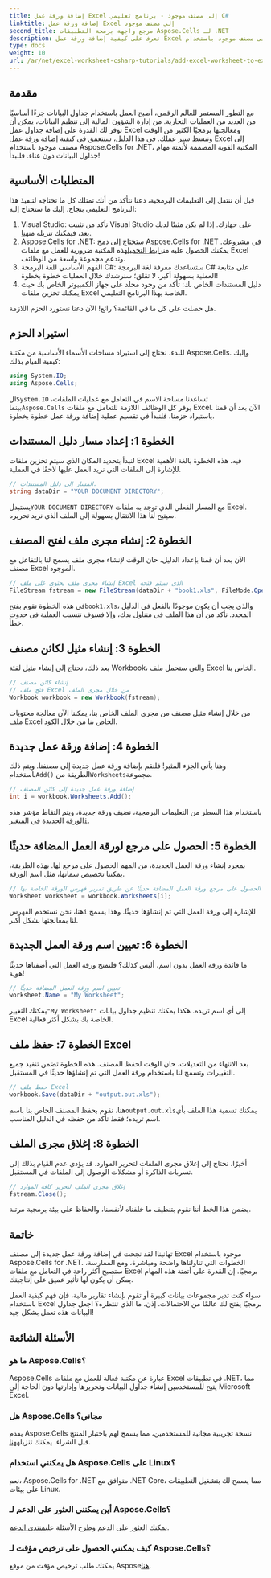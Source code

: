 ```yaml
---
title: إضافة ورقة عمل Excel إلى مصنف موجود - برنامج تعليمي C#
linktitle: إضافة ورقة عمل Excel إلى مصنف موجود
second_title: مرجع واجهة برمجة التطبيقات Aspose.Cells لـ .NET
description: تعرف على كيفية إضافة ورقة عمل Excel إلى مصنف موجود باستخدام Aspose.Cells for .NET في هذا البرنامج التعليمي المفصل خطوة بخطوة.
type: docs
weight: 10
url: /ar/net/excel-worksheet-csharp-tutorials/add-excel-worksheet-to-existing-workbook-csharp-tutorial/
---
```

## مقدمة

مع التطور المستمر للعالم الرقمي، أصبح العمل باستخدام جداول البيانات جزءًا أساسيًا من العديد من العمليات التجارية. من إدارة الشؤون المالية إلى تنظيم البيانات، يمكن أن توفر لك القدرة على إضافة جداول عمل Excel ومعالجتها برمجيًا الكثير من الوقت وتبسط سير عملك. في هذا الدليل، سنتعمق في كيفية إضافة ورقة عمل Excel إلى مصنف موجود باستخدام Aspose.Cells for .NET، المكتبة القوية المصممة لأتمتة مهام جداول البيانات دون عناء. فلنبدأ!

## المتطلبات الأساسية

قبل أن ننتقل إلى التعليمات البرمجية، دعنا نتأكد من أنك تمتلك كل ما تحتاجه لتنفيذ هذا البرنامج التعليمي بنجاح. إليك ما ستحتاج إليه:

1.  Visual Studio: تأكد من تثبيت Visual Studio على جهازك. إذا لم يكن مثبتًا لديك بعد، فيمكنك تنزيله من[هنا](https://visualstudio.microsoft.com/vs/).
2.  Aspose.Cells for .NET: ستحتاج إلى دمج Aspose.Cells for .NET في مشروعك. يمكنك الحصول عليه من[رابط التحميل](https://releases.aspose.com/cells/net/)هذه المكتبة ضرورية للعمل مع ملفات Excel وتدعم مجموعة واسعة من الوظائف.
3. الفهم الأساسي للغة البرمجة C#: ستساعدك معرفة لغة البرمجة C# على متابعة العملية بسهولة أكبر. لا تقلق؛ سنرشدك خلال العمليات خطوة بخطوة!
4. دليل المستندات الخاص بك: تأكد من وجود مجلد على جهاز الكمبيوتر الخاص بك حيث يمكنك تخزين ملفات Excel الخاصة بهذا البرنامج التعليمي. 

هل حصلت على كل ما في القائمة؟ رائع! الآن دعنا نستورد الحزم اللازمة.

## استيراد الحزم

للبدء، نحتاج إلى استيراد مساحات الأسماء الأساسية من مكتبة Aspose.Cells. وإليك كيفية القيام بذلك:

```csharp
using System.IO;
using Aspose.Cells;
```

 ال`System.IO` تساعدنا مساحة الاسم في التعامل مع عمليات الملفات، بينما`Aspose.Cells` يوفر كل الوظائف اللازمة للتعامل مع ملفات Excel. الآن بعد أن قمنا باستيراد حزمنا، فلنبدأ في تقسيم عملية إضافة ورقة عمل خطوة بخطوة.

## الخطوة 1: إعداد مسار دليل المستندات

لنبدأ بتحديد المكان الذي سيتم تخزين ملفات Excel فيه. هذه الخطوة بالغة الأهمية للإشارة إلى الملفات التي نريد العمل عليها لاحقًا في العملية.

```csharp
// المسار إلى دليل المستندات.
string dataDir = "YOUR DOCUMENT DIRECTORY";
```

 يستبدل`YOUR DOCUMENT DIRECTORY` مع المسار الفعلي الذي توجد به ملفات Excel. سيتيح لنا هذا الانتقال بسهولة إلى الملف الذي نريد تحريره.

## الخطوة 2: إنشاء مجرى ملف لفتح المصنف

الآن بعد أن قمنا بإعداد الدليل، حان الوقت لإنشاء مجرى ملف يسمح لنا بالتفاعل مع مصنف Excel الموجود.

```csharp
// إنشاء مجرى ملف يحتوي على ملف Excel الذي سيتم فتحه
FileStream fstream = new FileStream(dataDir + "book1.xls", FileMode.Open);
```

 في هذه الخطوة نقوم بفتح`book1.xls`، والذي يجب أن يكون موجودًا بالفعل في الدليل المحدد. تأكد من أن هذا الملف في متناول يدك، وإلا فسوف تتسبب العملية في حدوث خطأ.

## الخطوة 3: إنشاء مثيل لكائن مصنف

بعد ذلك، نحتاج إلى إنشاء مثيل لفئة Workbook، والتي ستحمل ملف Excel الخاص بنا.

```csharp
// إنشاء كائن مصنف
// فتح ملف Excel من خلال مجرى الملف
Workbook workbook = new Workbook(fstream);
```

من خلال إنشاء مثيل مصنف من مجرى الملف الخاص بنا، يمكننا الآن معالجة محتويات ملف Excel الخاص بنا من خلال الكود.

## الخطوة 4: إضافة ورقة عمل جديدة

 وهنا يأتي الجزء المثير! فلنقم بإضافة ورقة عمل جديدة إلى مصنفنا. ويتم ذلك باستخدام`Add()` الطريقة من`Worksheets`مجموعة.

```csharp
// إضافة ورقة عمل جديدة إلى كائن المصنف
int i = workbook.Worksheets.Add();
```

باستخدام هذا السطر من التعليمات البرمجية، نضيف ورقة جديدة، ويتم التقاط مؤشر هذه الورقة الجديدة في المتغير`i`.

## الخطوة 5: الحصول على مرجع لورقة العمل المضافة حديثًا

بمجرد إنشاء ورقة العمل الجديدة، من المهم الحصول على مرجع لها. بهذه الطريقة، يمكننا تخصيص سماتها، مثل اسم الورقة.

```csharp
// الحصول على مرجع ورقة العمل المضافة حديثًا عن طريق تمرير فهرس الورقة الخاصة بها
Worksheet worksheet = workbook.Worksheets[i];
```

 هنا، نحن نستخدم الفهرس`i` للإشارة إلى ورقة العمل التي تم إنشاؤها حديثًا. وهذا يسمح لنا بمعالجتها بشكل أكبر.

## الخطوة 6: تعيين اسم ورقة العمل الجديدة

ما فائدة ورقة العمل بدون اسم، أليس كذلك؟ فلنمنح ورقة العمل التي أضفناها حديثًا هوية!

```csharp
// تعيين اسم ورقة العمل المضافة حديثًا
worksheet.Name = "My Worksheet";
```

 يمكنك التغيير`"My Worksheet"` إلى أي اسم تريده. هكذا يمكنك تنظيم جداول بيانات Excel الخاصة بك بشكل أكثر فعالية.

## الخطوة 7: حفظ ملف Excel

بعد الانتهاء من التعديلات، حان الوقت لحفظ المصنف. هذه الخطوة تضمن تنفيذ جميع التغييرات وتسمح لنا باستخدام ورقة العمل التي تم إنشاؤها حديثًا في المستقبل.

```csharp
// حفظ ملف Excel
workbook.Save(dataDir + "output.out.xls");
```

 هنا، نقوم بحفظ المصنف الخاص بنا باسم`output.out.xls`يمكنك تسمية هذا الملف بأي اسم تريده؛ فقط تأكد من حفظه في الدليل المناسب.

## الخطوة 8: إغلاق مجرى الملف

أخيرًا، نحتاج إلى إغلاق مجرى الملفات لتحرير الموارد. قد يؤدي عدم القيام بذلك إلى تسربات الذاكرة أو مشكلات الوصول إلى الملفات في المستقبل.

```csharp
// إغلاق مجرى الملف لتحرير كافة الموارد
fstream.Close();
```

يضمن هذا الخط أننا نقوم بتنظيف ما خلفناه لأنفسنا، والحفاظ على بيئة برمجية مرتبة.

## خاتمة

تهانينا! لقد نجحت في إضافة ورقة عمل جديدة إلى مصنف Excel موجود باستخدام Aspose.Cells for .NET. الخطوات التي تناولناها واضحة ومباشرة، ومع الممارسة، ستصبح أكثر راحة في التعامل مع ملفات Excel برمجيًا. إن القدرة على أتمتة هذه المهام يمكن أن يكون لها تأثير عميق على إنتاجيتك.

سواء كنت تدير مجموعات بيانات كبيرة أو تقوم بإنشاء تقارير مالية، فإن فهم كيفية العمل باستخدام Excel برمجيًا يفتح لك عالمًا من الاحتمالات. إذن، ما الذي تنتظره؟ اجعل جداول البيانات هذه تعمل بشكل جيد!

## الأسئلة الشائعة

### ما هو Aspose.Cells؟
Aspose.Cells عبارة عن مكتبة فعالة للعمل مع ملفات Excel في تطبيقات .NET، مما يتيح للمستخدمين إنشاء جداول البيانات وتحريرها وإدارتها دون الحاجة إلى Microsoft Excel.

### هل Aspose.Cells مجاني؟
 يقدم Aspose.Cells نسخة تجريبية مجانية للمستخدمين، مما يسمح لهم باختبار المنتج قبل الشراء. يمكنك تنزيله[هنا](https://releases.aspose.com/cells/net/).

### هل يمكنني استخدام Aspose.Cells على Linux؟
نعم، Aspose.Cells for .NET متوافق مع .NET Core، مما يسمح لك بتشغيل التطبيقات على بيئات Linux.

### أين يمكنني العثور على الدعم لـ Aspose.Cells؟
 يمكنك العثور على الدعم وطرح الأسئلة على[منتدى الدعم](https://forum.aspose.com/c/cells/9).

### كيف يمكنني الحصول على ترخيص مؤقت لـ Aspose.Cells؟
 يمكنك طلب ترخيص مؤقت من موقع Aspose[هنا](https://purchase.aspose.com/temporary-license/).